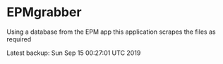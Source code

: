 # EPMgrabber
Using a database from the EPM app this application scrapes the files as required


Latest backup: Sun Sep 15 00:27:01 UTC 2019
